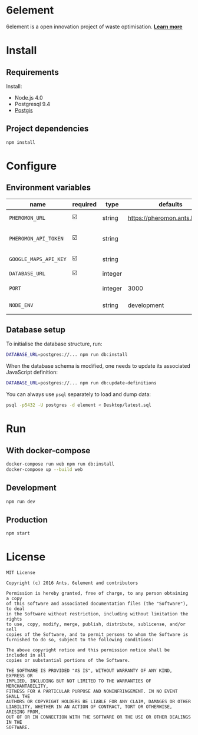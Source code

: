 # 6element

6element is a open innovation project of waste optimisation. **[Learn more](https://medium.com/ants-blog/6element-534ffbe2a60f#.wd3yf7ez6)**

# Install

## Requirements

Install:

* Node.js 4.0
* Postgresql 9.4
* [Postgis](http://postgis.net/install/)

## Project dependencies

```bash
npm install
```

# Configure

## Environment variables

| name                | required | type   | defaults    | description
| ---                 | ---      | ---    | ---         | ---         
| `PHEROMON_URL`      | ☑️       | string | https://pheromon.ants.builders            | Pheromon API URL
| `PHEROMON_API_TOKEN`| ☑️       | string |             | Secret used to query Pheromon API
| `GOOGLE_MAPS_API_KEY`| ☑️      | string |             | [Google Maps API Key](https://console.developers.google.com/projectselector/apis/api/places_backend/overview)
| `DATABASE_URL`      | ☑️       | integer|             | `postgres://...`
| `PORT`              |          | integer| 3000        | HTTP port of the Node app
| `NODE_ENV`          |          | string | development | Node app mode


## Database setup

To initialise the database structure, run:

```bash
DATABASE_URL=postgres://... npm run db:install
```

When the database schema is modified, one needs to update its associated JavaScript definition:

```bash
DATABASE_URL=postgres://... npm run db:update-definitions
```

You can always use `psql` separately to load and dump data:

```bash
psql -p5432 -U postgres -d element < Desktop/latest.sql
```

# Run

## With docker-compose

```bash
docker-compose run web npm run db:install
docker-compose up --build web
```

## Development

```bash
npm run dev
```

## Production

```bash
npm start
```

# License

    MIT License

    Copyright (c) 2016 Ants, 6element and contributors

    Permission is hereby granted, free of charge, to any person obtaining a copy
    of this software and associated documentation files (the "Software"), to deal
    in the Software without restriction, including without limitation the rights
    to use, copy, modify, merge, publish, distribute, sublicense, and/or sell
    copies of the Software, and to permit persons to whom the Software is
    furnished to do so, subject to the following conditions:

    The above copyright notice and this permission notice shall be included in all
    copies or substantial portions of the Software.

    THE SOFTWARE IS PROVIDED "AS IS", WITHOUT WARRANTY OF ANY KIND, EXPRESS OR
    IMPLIED, INCLUDING BUT NOT LIMITED TO THE WARRANTIES OF MERCHANTABILITY,
    FITNESS FOR A PARTICULAR PURPOSE AND NONINFRINGEMENT. IN NO EVENT SHALL THE
    AUTHORS OR COPYRIGHT HOLDERS BE LIABLE FOR ANY CLAIM, DAMAGES OR OTHER
    LIABILITY, WHETHER IN AN ACTION OF CONTRACT, TORT OR OTHERWISE, ARISING FROM,
    OUT OF OR IN CONNECTION WITH THE SOFTWARE OR THE USE OR OTHER DEALINGS IN THE
    SOFTWARE.

